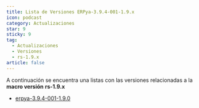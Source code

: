 ```yaml
---
title: Lista de Versiones ERPya-3.9.4-001-1.9.x
icon: podcast
category: Actualizaciones
star: 9
sticky: 9
tag:
  - Actualizaciones
  - Versiones
  - rs-1.9.x
article: false
---
```


A continuación se encuentra una listas con las versiones relacionadas a la **macro versión** **rs-1.9.x**

- [erpya-3.9.4-001-1.9.0](erpya-3.9.4-001-1.9.0.md)
